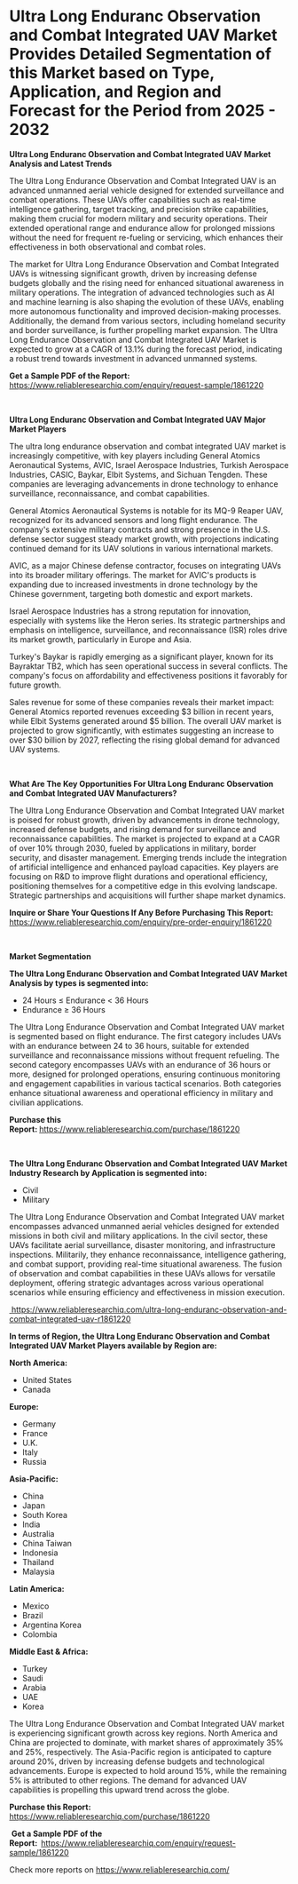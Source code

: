 <p><h1>Ultra Long Enduranc Observation and Combat Integrated UAV Market Provides Detailed Segmentation of this Market based on Type, Application, and Region and Forecast for the Period from 2025 - 2032</h1></p><p><strong>Ultra Long Enduranc Observation and Combat Integrated UAV Market Analysis and Latest Trends</strong></p>
<p><p>The Ultra Long Endurance Observation and Combat Integrated UAV is an advanced unmanned aerial vehicle designed for extended surveillance and combat operations. These UAVs offer capabilities such as real-time intelligence gathering, target tracking, and precision strike capabilities, making them crucial for modern military and security operations. Their extended operational range and endurance allow for prolonged missions without the need for frequent re-fueling or servicing, which enhances their effectiveness in both observational and combat roles.</p><p>The market for Ultra Long Endurance Observation and Combat Integrated UAVs is witnessing significant growth, driven by increasing defense budgets globally and the rising need for enhanced situational awareness in military operations. The integration of advanced technologies such as AI and machine learning is also shaping the evolution of these UAVs, enabling more autonomous functionality and improved decision-making processes. Additionally, the demand from various sectors, including homeland security and border surveillance, is further propelling market expansion. The Ultra Long Endurance Observation and Combat Integrated UAV Market is expected to grow at a CAGR of 13.1% during the forecast period, indicating a robust trend towards investment in advanced unmanned systems.</p></p>
<p><strong>Get a Sample PDF of the Report:&nbsp;</strong> <a href="https://www.reliableresearchiq.com/enquiry/request-sample/1861220?utm_campaign=2730&utm_medium=2&utm_source=Github&utm_content=ia&utm_term=28022025&utm_id=ultra-long-enduranc-observation-and-combat-integrated-uav">https://www.reliableresearchiq.com/enquiry/request-sample/1861220</a></p>
<p>&nbsp;</p>
<p><strong>Ultra Long Enduranc Observation and Combat Integrated UAV Major Market Players</strong></p>
<p><p>The ultra long endurance observation and combat integrated UAV market is increasingly competitive, with key players including General Atomics Aeronautical Systems, AVIC, Israel Aerospace Industries, Turkish Aerospace Industries, CASIC, Baykar, Elbit Systems, and Sichuan Tengden. These companies are leveraging advancements in drone technology to enhance surveillance, reconnaissance, and combat capabilities.</p><p>General Atomics Aeronautical Systems is notable for its MQ-9 Reaper UAV, recognized for its advanced sensors and long flight endurance. The company's extensive military contracts and strong presence in the U.S. defense sector suggest steady market growth, with projections indicating continued demand for its UAV solutions in various international markets.</p><p>AVIC, as a major Chinese defense contractor, focuses on integrating UAVs into its broader military offerings. The market for AVIC's products is expanding due to increased investments in drone technology by the Chinese government, targeting both domestic and export markets.</p><p>Israel Aerospace Industries has a strong reputation for innovation, especially with systems like the Heron series. Its strategic partnerships and emphasis on intelligence, surveillance, and reconnaissance (ISR) roles drive its market growth, particularly in Europe and Asia.</p><p>Turkey's Baykar is rapidly emerging as a significant player, known for its Bayraktar TB2, which has seen operational success in several conflicts. The company's focus on affordability and effectiveness positions it favorably for future growth.</p><p>Sales revenue for some of these companies reveals their market impact: General Atomics reported revenues exceeding $3 billion in recent years, while Elbit Systems generated around $5 billion. The overall UAV market is projected to grow significantly, with estimates suggesting an increase to over $30 billion by 2027, reflecting the rising global demand for advanced UAV systems.</p></p>
<p>&nbsp;</p>
<p><strong>What Are The Key Opportunities For Ultra Long Enduranc Observation and Combat Integrated UAV Manufacturers?</strong></p>
<p><p>The Ultra Long Endurance Observation and Combat Integrated UAV market is poised for robust growth, driven by advancements in drone technology, increased defense budgets, and rising demand for surveillance and reconnaissance capabilities. The market is projected to expand at a CAGR of over 10% through 2030, fueled by applications in military, border security, and disaster management. Emerging trends include the integration of artificial intelligence and enhanced payload capacities. Key players are focusing on R&D to improve flight durations and operational efficiency, positioning themselves for a competitive edge in this evolving landscape. Strategic partnerships and acquisitions will further shape market dynamics.</p></p>
<p><strong>Inquire or Share Your Questions If Any Before Purchasing This Report:</strong> <a href="https://www.reliableresearchiq.com/enquiry/pre-order-enquiry/1861220?utm_campaign=2730&utm_medium=2&utm_source=Github&utm_content=ia&utm_term=28022025&utm_id=ultra-long-enduranc-observation-and-combat-integrated-uav">https://www.reliableresearchiq.com/enquiry/pre-order-enquiry/1861220</a></p>
<p>&nbsp;</p>
<p><strong>Market Segmentation</strong></p>
<p><strong>The Ultra Long Enduranc Observation and Combat Integrated UAV Market Analysis by types is segmented into:</strong></p>
<p><ul><li>24 Hours ≤ Endurance < 36 Hours</li><li>Endurance ≥ 36 Hours</li></ul></p>
<p><p>The Ultra Long Endurance Observation and Combat Integrated UAV market is segmented based on flight endurance. The first category includes UAVs with an endurance between 24 to 36 hours, suitable for extended surveillance and reconnaissance missions without frequent refueling. The second category encompasses UAVs with an endurance of 36 hours or more, designed for prolonged operations, ensuring continuous monitoring and engagement capabilities in various tactical scenarios. Both categories enhance situational awareness and operational efficiency in military and civilian applications.</p></p>
<p><strong>Purchase this Report:&nbsp;</strong><a href="https://www.reliableresearchiq.com/purchase/1861220?utm_campaign=2730&utm_medium=2&utm_source=Github&utm_content=ia&utm_term=28022025&utm_id=ultra-long-enduranc-observation-and-combat-integrated-uav">https://www.reliableresearchiq.com/purchase/1861220</a></p>
<p>&nbsp;</p>
<p><strong>The Ultra Long Enduranc Observation and Combat Integrated UAV Market Industry Research by Application is segmented into:</strong></p>
<p><ul><li>Civil</li><li>Military</li></ul></p>
<p><p>The Ultra Long Endurance Observation and Combat Integrated UAV market encompasses advanced unmanned aerial vehicles designed for extended missions in both civil and military applications. In the civil sector, these UAVs facilitate aerial surveillance, disaster monitoring, and infrastructure inspections. Militarily, they enhance reconnaissance, intelligence gathering, and combat support, providing real-time situational awareness. The fusion of observation and combat capabilities in these UAVs allows for versatile deployment, offering strategic advantages across various operational scenarios while ensuring efficiency and effectiveness in mission execution.</p></p>
<p><a href="https://www.reliableresearchiq.com/ultra-long-enduranc-observation-and-combat-integrated-uav-r1861220?utm_campaign=2730&utm_medium=2&utm_source=Github&utm_content=ia&utm_term=28022025&utm_id=ultra-long-enduranc-observation-and-combat-integrated-uav">&nbsp;https://www.reliableresearchiq.com/ultra-long-enduranc-observation-and-combat-integrated-uav-r1861220</a></p>
<p><strong>In terms of Region, the Ultra Long Enduranc Observation and Combat Integrated UAV Market Players available by Region are:</strong></p>
<p>
    <p> <strong> North America: </strong>
        <ul>
            <li>United States</li>
            <li>Canada</li>
        </ul>
        </p> 
    <p> <strong> Europe: </strong>
        <ul>
            <li>Germany</li>
            <li>France</li>
            <li>U.K.</li>
            <li>Italy</li>
            <li>Russia</li>
        </ul>
        </p> 
    <p> <strong> Asia-Pacific: </strong>
        <ul>
            <li>China</li>
            <li>Japan</li>
            <li>South Korea</li>
            <li>India</li>
            <li>Australia</li>
            <li>China Taiwan</li>
            <li>Indonesia</li>
            <li>Thailand</li>
            <li>Malaysia</li>
        </ul>
        </p> 
    <p> <strong> Latin America: </strong>
        <ul>
            <li>Mexico</li>
            <li>Brazil</li>
            <li>Argentina Korea</li>
            <li>Colombia</li>
        </ul>
        </p> 
    <p> <strong> Middle East & Africa: </strong>
        <ul>
            <li>Turkey</li>
            <li>Saudi</li>
            <li>Arabia</li>
            <li>UAE</li>
            <li>Korea</li>
        </ul>
    </p>
    </p>
<p><p>The Ultra Long Endurance Observation and Combat Integrated UAV market is experiencing significant growth across key regions. North America and China are projected to dominate, with market shares of approximately 35% and 25%, respectively. The Asia-Pacific region is anticipated to capture around 20%, driven by increasing defense budgets and technological advancements. Europe is expected to hold around 15%, while the remaining 5% is attributed to other regions. The demand for advanced UAV capabilities is propelling this upward trend across the globe.</p></p>
<p><strong>Purchase this Report: </strong><a href="https://www.reliableresearchiq.com/purchase/1861220?utm_campaign=2730&utm_medium=2&utm_source=Github&utm_content=ia&utm_term=28022025&utm_id=ultra-long-enduranc-observation-and-combat-integrated-uav">https://www.reliableresearchiq.com/purchase/1861220</a></p>
<p>&nbsp;<strong>Get a Sample PDF of the Report:&nbsp;&nbsp;</strong><a href="https://www.reliableresearchiq.com/enquiry/request-sample/1861220?utm_campaign=2730&utm_medium=2&utm_source=Github&utm_content=ia&utm_term=28022025&utm_id=ultra-long-enduranc-observation-and-combat-integrated-uav">https://www.reliableresearchiq.com/enquiry/request-sample/1861220</a></p>
<p><strong></strong></p>
<p>Check more reports on <a href="https://www.reliableresearchiq.com/?utm_campaign=2730&utm_medium=2&utm_source=Github&utm_content=ia&utm_term=28022025&utm_id=ultra-long-enduranc-observation-and-combat-integrated-uav">https://www.reliableresearchiq.com/</a></p>
